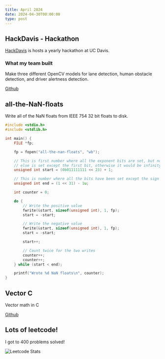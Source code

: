 ```yaml
---
title: April 2024
date: 2024-04-30T00:00:00
type: post
---
```


## HackDavis - Hackathon
[HackDavis](https://hackdavis.io/) is hosts a yearly hackathon at UC Davis.

### What my team built

Make three different OpenCV models for lane detection, human obstacle detection, and driver alertness detection.

[Github](https://github.com/JakeRoggenbuck/hackdavis-2024)

## all-the-NaN-floats

Write all of the NaN floats from IEEE 754 32 bit floats to disk.

```c
#include <stdio.h>
#include <stdlib.h>

int main() {
    FILE *fp;

    fp = fopen("all-the-nan-floats", "wb");

    // This is first number where all the exponent bits are set, but nothing
    // else is set except the first bit, otherwise it would be infinity or zero
    unsigned int start = (0b011111111 << 23) + 1;

    // This is number where all the bits have been set except the sign bit
    unsigned int end = (1 << 31) - 1u;

    int counter = 0;

    do {
        // Write the positive value
        fwrite(&start, sizeof(unsigned int), 1, fp);
        start = -start;

        // Write the negative value
        fwrite(&start, sizeof(unsigned int), 1, fp);
        start = -start;

        start++;

        // Count twice for the two writes
        counter++;
        counter++;
    } while (start < end);

    printf("Wrote %d NaN floats\n", counter);
}
```

## Vector C
Vector math in C

[Github](https://github.com/JakeRoggenbuck/vector-c)

## Lots of leetcode!

I got to 400 problems solved!

![Leetcode Stats](https://leetcard.jacoblin.cool/jakeroggenbuck?ext=heatmap)
